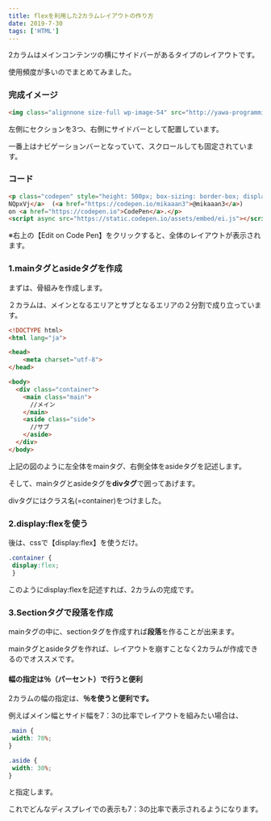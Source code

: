 ```yaml
---
title: flexを利用した2カラムレイアウトの作り方
date: 2019-7-30
tags: ['HTML']
---
```


2カラムはメインコンテンツの横にサイドバーがあるタイプのレイアウトです。

使用頻度が多いのでまとめてみました。

### 完成イメージ

~~~HTML
<img class="alignnone size-full wp-image-54" src="http://yawa-programming.life/wp-content/uploads/2019/07/2flex.gif" alt="" width="1880" height="732" />
~~~

左側にセクションを3つ、右側にサイドバーとして配置しています。

 一番上はナビゲーションバーとなっていて、スクロールしても固定されています。

### コード

~~~HTML
<p class="codepen" style="height: 500px; box-sizing: border-box; display: flex; align-items: center; justify-content: center; border: 2px solid; margin: 1em 0; padding: 1em;" data-height="500" data-theme-id="0" data-default-tab="css" data-user="mikaaan3" data-slug-hash="NQpxVj" data-pen-title="NQpxVj">See the Pen <a href="https://codepen.io/mikaaan3/pen/NQpxVj/">
NQpxVj</a>  (<a href="https://codepen.io/mikaaan3">@mikaaan3</a>)
on <a href="https://codepen.io">CodePen</a>.</p>
<script async src="https://static.codepen.io/assets/embed/ei.js"></script>
~~~
※右上の【Edit on Code Pen】をクリックすると、全体のレイアウトが表示されます。

### 1.mainタグとasideタグを作成
まずは、骨組みを作成します。

２カラムは、メインとなるエリアとサブとなるエリアの２分割で成り立っています。

~~~HTML
<!DOCTYPE html>
<html lang="ja">

<head>
    <meta charset="utf-8">
</head>

<body>
  <div class="container">
    <main class="main">
      //メイン
    </main>
    <aside class="side">
      //サブ
    </aside>
  </div>
</body>
~~~


上記の図のように左全体をmainタグ、右側全体をasideタグを記述します。

そして、mainタグとasideタグを<strong>divタグ</strong>で囲ってあげます。

divタグにはクラス名(=container)をつけました。

### 2.display:flexを使う

後は、cssで【display:flex】を使うだけ。
~~~CSS
.container {
 display:flex;
 }
 ~~~

このようにdisplay:flexを記述すれば、2カラムの完成です。
### 3.Sectionタグで段落を作成
mainタグの中に、sectionタグを作成すれば**段落**を作ることが出来ます。

mainタグとasideタグを作れば、レイアウトを崩すことなく2カラムが作成できるのでオススメです。

#### 幅の指定は％（パーセント）で行うと便利
2カラムの幅の指定は、**％を使うと便利です。**

例えばメイン幅とサイド幅を7：3の比率でレイアウトを組みたい場合は、
~~~CSS
.main {
 width: 70%;
}

.aside { 
 width: 30%; 
}
~~~

と指定します。

これでどんなディスプレイでの表示も7：3の比率で表示されるようになります。